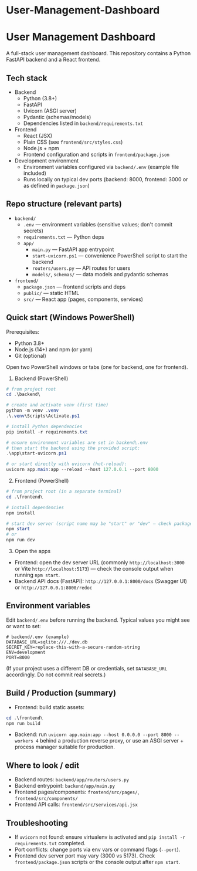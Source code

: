 # User-Management-Dashboard
# User Management Dashboard

A full-stack user management dashboard. This repository contains a Python FastAPI backend and a React frontend.

## Tech stack
- Backend
  - Python (3.8+)
  - FastAPI
  - Uvicorn (ASGI server)
  - Pydantic (schemas/models)
  - Dependencies listed in `backend/requirements.txt`
- Frontend
  - React (JSX)
  - Plain CSS (see `frontend/src/styles.css`)
  - Node.js + npm
  - Frontend configuration and scripts in `frontend/package.json`
- Development environment
  - Environment variables configured via `backend/.env` (example file included)
  - Runs locally on typical dev ports (backend: 8000, frontend: 3000 or as defined in `package.json`)

## Repo structure (relevant parts)
- `backend/`
  - `.env` — environment variables (sensitive values; don't commit secrets)
  - `requirements.txt` — Python deps
  - `app/`
    - `main.py` — FastAPI app entrypoint
    - `start-uvicorn.ps1` — convenience PowerShell script to start the backend
    - `routers/users.py` — API routes for users
    - `models/`, `schemas/` — data models and pydantic schemas
- `frontend/`
  - `package.json` — frontend scripts and deps
  - `public/` — static HTML
  - `src/` — React app (pages, components, services)

## Quick start (Windows PowerShell)
Prerequisites:
- Python 3.8+
- Node.js (14+) and npm (or yarn)
- Git (optional)

Open two PowerShell windows or tabs (one for backend, one for frontend).

1) Backend (PowerShell)
```powershell
# from project root
cd .\backend\

# create and activate venv (first time)
python -m venv .venv
.\.venv\Scripts\Activate.ps1

# install Python dependencies
pip install -r requirements.txt

# ensure environment variables are set in backend\.env
# then start the backend using the provided script:
.\app\start-uvicorn.ps1

# or start directly with uvicorn (hot-reload):
uvicorn app.main:app --reload --host 127.0.0.1 --port 8000
```

2) Frontend (PowerShell)
```powershell
# from project root (in a separate terminal)
cd .\frontend\

# install dependencies
npm install

# start dev server (script name may be "start" or "dev" — check package.json)
npm start
# or
npm run dev
```

3) Open the apps
- Frontend: open the dev server URL (commonly `http://localhost:3000` or Vite `http://localhost:5173`) — check the console output when running `npm start`.
- Backend API docs (FastAPI): `http://127.0.0.1:8000/docs` (Swagger UI) or `http://127.0.0.1:8000/redoc`

## Environment variables
Edit `backend/.env` before running the backend. Typical values you might see or want to set:
```
# backend/.env (example)
DATABASE_URL=sqlite:///./dev.db
SECRET_KEY=replace-this-with-a-secure-random-string
ENV=development
PORT=8000
```
(If your project uses a different DB or credentials, set `DATABASE_URL` accordingly. Do not commit real secrets.)

## Build / Production (summary)
- Frontend: build static assets:
```powershell
cd .\frontend\
npm run build
```
- Backend: run `uvicorn app.main:app --host 0.0.0.0 --port 8000 --workers 4` behind a production reverse proxy, or use an ASGI server + process manager suitable for production.

## Where to look / edit
- Backend routes: `backend/app/routers/users.py`
- Backend entrypoint: `backend/app/main.py`
- Frontend pages/components: `frontend/src/pages/`, `frontend/src/components/`
- Frontend API calls: `frontend/src/services/api.jsx`

## Troubleshooting
- If `uvicorn` not found: ensure virtualenv is activated and `pip install -r requirements.txt` completed.
- Port conflicts: change ports via env vars or command flags (`--port`).
- Frontend dev server port may vary (3000 vs 5173). Check `frontend/package.json` scripts or the console output after `npm start`.